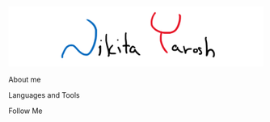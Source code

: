 ![Header](https://github.com/THRUWOL/THRUWOL/blob/main/assets/header.png)

About me

Languages and Tools

Follow Me